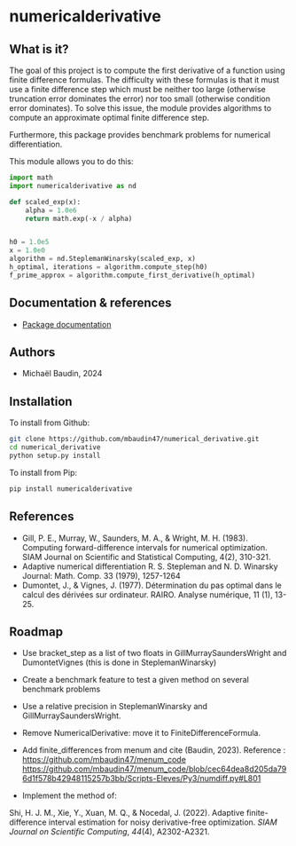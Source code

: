 # numericalderivative

## What is it?

The goal of this project is to compute the first derivative of a function
using finite difference formulas.
The difficulty with these formulas is that it must use a finite difference 
step which must be neither too large (otherwise truncation error dominates 
the error) nor too small (otherwise condition error dominates).
To solve this issue, the module provides algorithms to compute an approximate
optimal finite difference step.

Furthermore, this package provides benchmark problems for numerical
differentiation.

This module allows you to do this:

```python
import math
import numericalderivative as nd

def scaled_exp(x):
    alpha = 1.0e6
    return math.exp(-x / alpha)


h0 = 1.0e5
x = 1.0e0
algorithm = nd.SteplemanWinarsky(scaled_exp, x)
h_optimal, iterations = algorithm.compute_step(h0)
f_prime_approx = algorithm.compute_first_derivative(h_optimal)
```

## Documentation & references

- [Package documentation](https://mbaudin47.github.io/numericalderivative/main/index.html)

## Authors

* Michaël Baudin, 2024

## Installation

To install from Github:

```bash
git clone https://github.com/mbaudin47/numerical_derivative.git
cd numerical_derivative
python setup.py install
```

To install from Pip:

```bash
pip install numericalderivative
```

## References
- Gill, P. E., Murray, W., Saunders, M. A., & Wright, M. H. (1983). 
  Computing forward-difference intervals for numerical optimization. 
  SIAM Journal on Scientific and Statistical Computing, 4(2), 310-321.
- Adaptive numerical differentiation
  R. S. Stepleman and N. D. Winarsky
  Journal: Math. Comp. 33 (1979), 1257-1264 
- Dumontet, J., & Vignes, J. (1977). 
  Détermination du pas optimal dans le calcul des dérivées sur ordinateur. 
  RAIRO. Analyse numérique, 11 (1), 13-25.

## Roadmap
- Use bracket_step as a list of two floats in GillMurraySaundersWright
  and DumontetVignes (this is done in SteplemanWinarsky)
- Create a benchmark feature to test a given method on several 
  benchmark problems
- Use a relative precision in SteplemanWinarsky and GillMurraySaundersWright.
- Remove NumericalDerivative: move it to FiniteDifferenceFormula.
- Add finite_differences from menum and cite (Baudin, 2023).
Reference : https://github.com/mbaudin47/menum_code
https://github.com/mbaudin47/menum_code/blob/cec64dea8d205da796d1f578b42948115257b3bb/Scripts-Eleves/Py3/numdiff.py#L801

- Implement the method of:

Shi, H. J. M., Xie, Y., Xuan, M. Q., & Nocedal, J. (2022). Adaptive finite-difference interval estimation for noisy derivative-free optimization. _SIAM Journal on Scientific Computing_, _44_(4), A2302-A2321.
